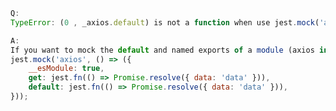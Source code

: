 <!--
 * @Author: wangyunbo
 * @Date: 2021-06-03 09:37:41
 * @LastEditors: wangyunbo
 * @LastEditTime: 2021-06-03 09:38:40
 * @Description: file content
 * @FilePath: \dayByday\typescript\errorReadMe.md
-->
```js
Q: 
TypeError: (0 , _axios.default) is not a function when use jest.mock('axios') inside a *.test.js file

A:
If you want to mock the default and named exports of a module (axios in this case), the property __esModule must be enabled in the return value:
jest.mock('axios', () => ({
    __esModule: true,
    get: jest.fn(() => Promise.resolve({ data: 'data' })),
    default: jest.fn(() => Promise.resolve({ data: 'data' })),
}));
```